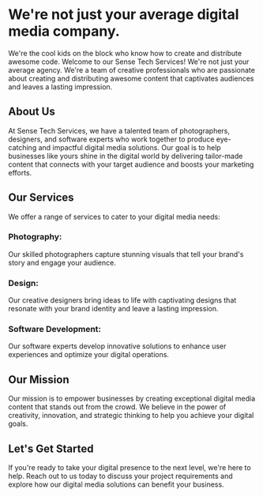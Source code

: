 # We're not just your average digital media company. 

We're the cool kids on the block who know how to create and distribute awesome code.
Welcome to our Sense Tech Services! We're not just your average agency. We're a team of creative professionals who are passionate about creating and distributing awesome content that captivates audiences and leaves a lasting impression.

## About Us
At Sense Tech Services, we have a talented team of photographers, designers, and software experts who work together to produce eye-catching and impactful digital media solutions. Our goal is to help businesses like yours shine in the digital world by delivering tailor-made content that connects with your target audience and boosts your marketing efforts.

## Our Services
We offer a range of services to cater to your digital media needs:

### Photography: 
Our skilled photographers capture stunning visuals that tell your brand's story and engage your audience.

### Design:
Our creative designers bring ideas to life with captivating designs that resonate with your brand identity and leave a lasting impression.

### Software Development: 
Our software experts develop innovative solutions to enhance user experiences and optimize your digital operations.

## Our Mission
Our mission is to empower businesses by creating exceptional digital media content that stands out from the crowd. We believe in the power of creativity, innovation, and strategic thinking to help you achieve your digital goals.

## Let's Get Started
If you're ready to take your digital presence to the next level, we're here to help. Reach out to us today to discuss your project requirements and explore how our digital media solutions can benefit your business.
<!---
Git2Ninja/Git2Ninja is a ✨ special ✨ repository because its `README.md` (this file) appears on your GitHub profile.
You can click the Preview link to take a look at your changes.
--->
